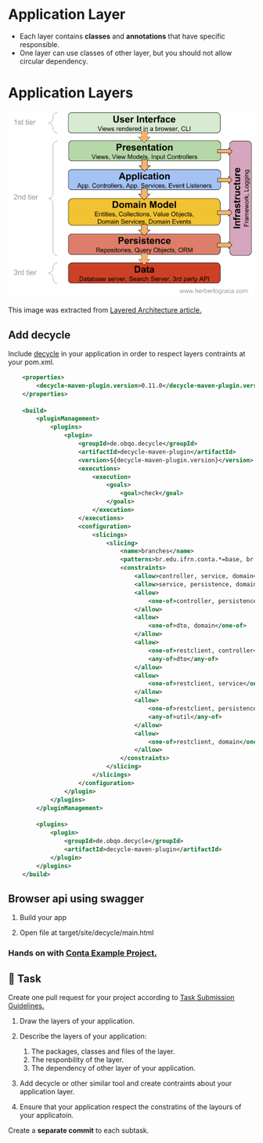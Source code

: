 Application Layer
====

- Each layer contains **classes** and **annotations** that have specific responsible.
- One layer can use classes of other layer, but you should not allow circular dependency.

# Application Layers #

![Layered Architecture](layered-architecture.png)

This image was extracted from [Layered Architecture article.](https://herbertograca.com/2017/08/03/layered-architecture/")

## Add decycle

Include [decycle](https://github.com/obecker/decycle) in your application in order to respect layers contraints at your pom.xml.

```xml
    <properties>
        <decycle-maven-plugin.version>0.11.0</decycle-maven-plugin.version>
    </properties>

    <build>
        <pluginManagement>
            <plugins>
                <plugin>
                    <groupId>de.obqo.decycle</groupId>
                    <artifactId>decycle-maven-plugin</artifactId>
                    <version>${decycle-maven-plugin.version}</version>
                    <executions>
                        <execution>
                            <goals>
                                <goal>check</goal>
                            </goals>
                        </execution>
                    </executions>
                    <configuration>
                        <slicings>
                            <slicing>
                                <name>branches</name>
                                <patterns>br.edu.ifrn.conta.*=base, br.edu.ifrn.conta.{*}.**</patterns>
                                <constraints>
                                    <allow>controller, service, domain</allow>
                                    <allow>service, persistence, domain</allow>
                                    <allow>
                                        <one-of>controller, persistence</one-of>
                                    </allow>
                                    <allow>
                                        <one-of>dto, domain</one-of>
                                    </allow>
                                    <allow>
                                        <one-of>restclient, controller</one-of>
                                        <any-of>dto</any-of>
                                    </allow>
                                    <allow>
                                        <one-of>restclient, service</one-of>
                                    </allow>
                                    <allow>
                                        <one-of>restclient, persistence</one-of>
                                        <any-of>util</any-of>
                                    </allow>
                                    <allow>
                                        <one-of>restclient, domain</one-of>
                                    </allow>
                                </constraints>
                            </slicing>
                        </slicings>
                    </configuration>
                </plugin>                
            </plugins>
        </pluginManagement>

        <plugins>
            <plugin>
                <groupId>de.obqo.decycle</groupId>
                <artifactId>decycle-maven-plugin</artifactId>
            </plugin>
        </plugins>
    </build>
```

## Browser api using swagger

1. Build your app

2. Open file at target/site/decycle/main.html

### Hands on with [Conta Example Project.](https://github.com/persapiens/conta)

## :construction_worker: Task

Create one pull request for your project according to [Task Submission Guidelines.](../assessment.md#task-submission)

1. Draw the layers of your application.

2. Describe the layers of your application:
    1. The packages, classes and files of the layer.
    2. The responbility of the layer.
    3. The dependency of other layer of your application.

3. Add decycle or other similar tool and create contraints about your application layer.

4. Ensure that your application respect the constratins of the layours of your applicatoin.

Create a **separate commit** to each subtask.

